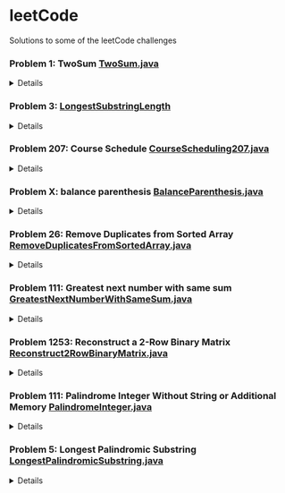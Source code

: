 # leetCode
Solutions to some of the leetCode challenges

### Problem 1: TwoSum [TwoSum.java](src/java/TwoSum.java)
<details>
Given an array of integers nums and an integer target, return indices of the two numbers such that they add up to target.

You may assume that each input would have exactly one solution, and you may not use the same element twice.

You can return the answer in any order.



Example 1:

Input: nums = [2,7,11,15], target = 9
Output: [0,1]
Explanation: Because nums[0] + nums[1] == 9, we return [0, 1].
Example 2:

Input: nums = [3,2,4], target = 6
Output: [1,2]
Example 3:

Input: nums = [3,3], target = 6
Output: [0,1]


Constraints:

2 <= nums.length <= 104
-109 <= nums[i] <= 109
-109 <= target <= 109
Only one valid answer exists.
</details>

### Problem 3: [LongestSubstringLength](src/java/LongestSubstringLength.java)
<details>
‘Longest Substring Without Repeating Characters.’ Given a string, the task is to find the length of the longest substring in the string that does not contain any repeating characters. This problem is often used as a basis for other more complex problems and has applications in a wide range of fields, including natural language processing, bioinformatics, and machine learning.

Problem:
Given a string s, find the length of the longest substring without repeating characters.
Example 1:
Input: s = "abcabcbb"
Output: 3
Explanation: The answer is "abc", with the length of 3.

Example 2:
Input: s = "bbbbb"
Output: 1

Explanation: The answer is "b", with the length of 1.

Example 3:

Input: s = "pwwkew"

Output: 3

Explanation: The answer is "wke", with the length of 3.
Notice that the answer must be a substring, "pwke" is a subsequence and not a substring.
</details>

### Problem 207: Course Schedule</b> [CourseScheduling207.java](src/java/CourseScheduling207.java)

<details>There are a total of numCourses courses you have to take, labeled from 0 to numCourses - 1. You are given an array prerequisites where prerequisites[i] = [ai, bi] indicates that you must take course bi first if you want to take course ai.


For example, the pair [0, 1], indicates that to take course 0 you have to first take course 1.
Return true if you can finish all courses. Otherwise, return false.

Example 1:
Input: numCourses = 2, prerequisites = [[1,0]]
Output: true
Explanation: There are a total of 2 courses to take.
To take course 1 you should have finished course 0. So it is possible.

Example 2:
Input: numCourses = 2, prerequisites = [[1,0],[0,1]]
Output: false
Explanation: There are a total of 2 courses to take.
To take course 1 you should have finished course 0, and to take course 0 you should also have finished course 1. So it is impossible.
</details>


### Problem X: balance parenthesis</b> [BalanceParenthesis.java](src/java/BalanceParenthesis.java)
<details>
https://leetcode.com/problems/valid-parentheses/
20 Valid Parentheses
Given a string s containing just the characters '(', ')', '{', '}', '[' and ']', determine if the input string is valid.

An input string is valid if:

Open brackets must be closed by the same type of brackets.
Open brackets must be closed in the correct order.
Every close bracket has a corresponding open bracket of the same type.


Example 1:
Input: s = "()"
Output: true

Example 2:
Input: s = "()[]{}"
Output: true

Example 3:
Input: s = "(]"
Output: false

Example 4:
Input: s = "([])"
Output: true

Constraints:

1 <= s.length <= 104
s consists of parentheses only '()[]{}'.
</details>

### Problem 26: Remove Duplicates from Sorted Array [RemoveDuplicatesFromSortedArray.java](src/java/RemoveDuplicatesFromSortedArray.java)
<details>
Given an integer array nums sorted in non-decreasing order, remove the duplicates in-place such that each unique element appears only once. The relative order of the elements should be kept the same. Then return the number of unique elements in nums.

Consider the number of unique elements of nums to be k, to get accepted, you need to do the following things:

Change the array nums such that the first k elements of nums contain the unique elements in the order they were present in nums initially. The remaining elements of nums are not important as well as the size of nums.
Return k.
Custom Judge:

The judge will test your solution with the following code:

int[] nums = [...]; // Input array
int[] expectedNums = [...]; // The expected answer with correct length

int k = removeDuplicates(nums); // Calls your implementation

assert k == expectedNums.length;
for (int i = 0; i < k; i++) {
assert nums[i] == expectedNums[i];
}
If all assertions pass, then your solution will be accepted.



Example 1:

Input: nums = [1,1,2]
Output: 2, nums = [1,2,_]
Explanation: Your function should return k = 2, with the first two elements of nums being 1 and 2 respectively.
It does not matter what you leave beyond the returned k (hence they are underscores).
Example 2:

Input: nums = [0,0,1,1,1,2,2,3,3,4]
Output: 5, nums = [0,1,2,3,4,_,_,_,_,_]
Explanation: Your function should return k = 5, with the first five elements of nums being 0, 1, 2, 3, and 4 respectively.
It does not matter what you leave beyond the returned k (hence they are underscores).


Constraints:

1 <= nums.length <= 3 * 104
-100 <= nums[i] <= 100
nums is sorted in non-decreasing order.
</details>


### Problem 111: Greatest next number with same sum [GreatestNextNumberWithSameSum.java](src/java/GreatestNextNumberWithSameSum.java)
<details>
which, given an integer N, returns the smallest integer that is greater than N and the sum of whose digits is equal to the sum of the digits of N.
Examples:

1. Given N = 28, your function should return 37. The sum of the digits of 28 is equal to 2 + 8 = 10. The subsequent numbers are (with the sum of their digits in brackets): 29 (11), 30 (3), 31 (4), 32 (5), 33 (6), 34 (7), 35 (8), 36 (9) and 37 (10). 37 is the smallest number bigger than 28 whose digits add up to 10.

2. Given N = 734, your function should return 743. The sum of the digits of 734 and 743 are equal 7 + 3 + 4 = 7+ 4 + 3 = 14. No other integer between 735 and 742 adds up to 14.

3. Given N = 1990, your function should return 2089. The sum of the digits of both numbers is equal to 19 and there is no other integer between them with the same sum of digits.

4. Given N = 1000, your function should return 10000. The sum of the digits of both numbers is equal to 1 and there is no other number integer between them with the same sum of digits.
</details>

### Problem 1253: Reconstruct a 2-Row Binary Matrix [Reconstruct2RowBinaryMatrix.java](src/java/Reconstruct2RowBinaryMatrix.java)
<details>
https://leetcode.com/problems/reconstruct-a-2-row-binary-matrix/

Given the following details of a matrix with n columns and 2 rows :

The matrix is a binary matrix, which means each element in the matrix can be 0 or 1.
The sum of elements of the 0-th(upper) row is given as upper.
The sum of elements of the 1-st(lower) row is given as lower.
The sum of elements in the i-th column(0-indexed) is colsum[i], where colsum is given as an integer array with length n.
Your task is to reconstruct the matrix with upper, lower and colsum.

Return it as a 2-D integer array.

If there are more than one valid solution, any of them will be accepted.

If no valid solution exists, return an empty 2-D array.


```
Example 1:
Input: upper = 2, lower = 1, colsum = [1,1,1]
Output: [[1,1,0],[0,0,1]]
Explanation: [[1,0,1],[0,1,0]], and [[0,1,1],[1,0,0]] are also correct answers.
```

```
Example 2:
Input: upper = 2, lower = 3, colsum = [2,2,1,1]
Output: []
```
```
Example 3:
Input: upper = 5, lower = 5, colsum = [2,1,2,0,1,0,1,2,0,1]
Output: [[1,1,1,0,1,0,0,1,0,0],[1,0,1,0,0,0,1,1,0,1]]
```

```
Constraints:

1 <= colsum.length <= 10^5
0 <= upper, lower <= colsum.length
0 <= colsum[i] <= 2
```
</details>


### Problem 111: Palindrome Integer Without String or Additional Memory [PalindromeInteger.java](src/java/PalindromeInteger.java)
<details>
https://leetcode.com/problems/palindrome-number/
Write a function that determines if an integer is a palindrome without converting it to a string or using additional memory.
Given an integer x, return true if x is a palindrome, and false otherwise.
An integer is a palindrome when it reads the same backward as forward. For example, 121 is a palindrome while 123 is not.

````
Example 1:
Input: x = 121
Output: true
Example 2:
Input: x = -121
Output: false
Explanation: From left to right, it reads -121. From right to left, it becomes 121-. Therefore it is not a palindrome.
Example 3:
Input: x = 10
Output: false
Explanation: Reads 01 from right to left. Therefore it is not a palindrome.
Example 4:
Input: x = -101
Output: false
Constraints:
-2^31 <= x <= 2^31 - 1
````
</details>


### Problem 5: Longest Palindromic Substring [LongestPalindromicSubstring.java](src/java/LongestPalindromicSubstring.java)
<details>
https://leetcode.com/problems/longest-palindromic-substring/
Given a string s, return the longest palindromic substring in s.

````
Example 1: 
Input: s = "babad"
Output: "bab"
Note: "aba" is also a valid answer.
Example 2:
Input: s = "cbbd"
Output: "bb"
Example 3:
Input: s = "a"
Output: "a"
Example 4:
Input: s = "ac"
Output: "a"
Example 5:
Input: s = "racecar"
Output: "racecar"   
````
Constraints:

1 <= s.length <= 1000
s consist of only digits and English letters.
